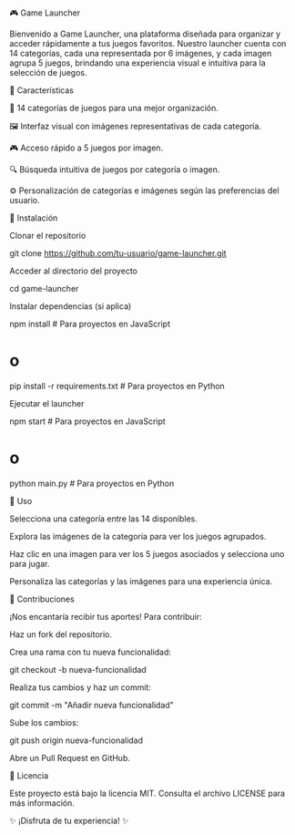 🎮 Game Launcher

Bienvenido a Game Launcher, una plataforma diseñada para organizar y acceder rápidamente a tus juegos favoritos. Nuestro launcher cuenta con 14 categorías, cada una representada por 6 imágenes, y cada imagen agrupa 5 juegos, brindando una experiencia visual e intuitiva para la selección de juegos.

🚀 Características

📌 14 categorías de juegos para una mejor organización.

🖼️ Interfaz visual con imágenes representativas de cada categoría.

🎮 Acceso rápido a 5 juegos por imagen.

🔍 Búsqueda intuitiva de juegos por categoría o imagen.

⚙️ Personalización de categorías e imágenes según las preferencias del usuario.

📂 Instalación

Clonar el repositorio

git clone https://github.com/tu-usuario/game-launcher.git

Acceder al directorio del proyecto

cd game-launcher

Instalar dependencias (si aplica)

npm install  # Para proyectos en JavaScript
# o
pip install -r requirements.txt  # Para proyectos en Python

Ejecutar el launcher

npm start  # Para proyectos en JavaScript
# o
python main.py  # Para proyectos en Python

📌 Uso

Selecciona una categoría entre las 14 disponibles.

Explora las imágenes de la categoría para ver los juegos agrupados.

Haz clic en una imagen para ver los 5 juegos asociados y selecciona uno para jugar.

Personaliza las categorías y las imágenes para una experiencia única.

🤝 Contribuciones

¡Nos encantaría recibir tus aportes! Para contribuir:

Haz un fork del repositorio.

Crea una rama con tu nueva funcionalidad:

git checkout -b nueva-funcionalidad

Realiza tus cambios y haz un commit:

git commit -m "Añadir nueva funcionalidad"

Sube los cambios:

git push origin nueva-funcionalidad

Abre un Pull Request en GitHub.

📜 Licencia

Este proyecto está bajo la licencia MIT. Consulta el archivo LICENSE para más información.

✨ ¡Disfruta de tu experiencia! ✨

